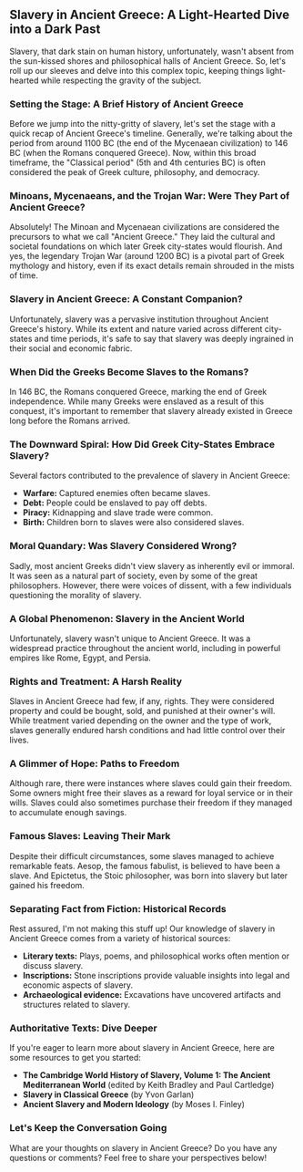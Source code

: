 ## Slavery in Ancient Greece: A Light-Hearted Dive into a Dark Past

Slavery, that dark stain on human history, unfortunately, wasn't absent from the sun-kissed shores and philosophical halls of Ancient Greece. So, let's roll up our sleeves and delve into this complex topic, keeping things light-hearted while respecting the gravity of the subject.

### Setting the Stage: A Brief History of Ancient Greece

Before we jump into the nitty-gritty of slavery, let's set the stage with a quick recap of Ancient Greece's timeline. Generally, we're talking about the period from around 1100 BC (the end of the Mycenaean civilization) to 146 BC (when the Romans conquered Greece). Now, within this broad timeframe, the "Classical period" (5th and 4th centuries BC) is often considered the peak of Greek culture, philosophy, and democracy.

### Minoans, Mycenaeans, and the Trojan War: Were They Part of Ancient Greece?

Absolutely! The Minoan and Mycenaean civilizations are considered the precursors to what we call "Ancient Greece." They laid the cultural and societal foundations on which later Greek city-states would flourish. And yes, the legendary Trojan War (around 1200 BC) is a pivotal part of Greek mythology and history, even if its exact details remain shrouded in the mists of time.

### Slavery in Ancient Greece: A Constant Companion?

Unfortunately, slavery was a pervasive institution throughout Ancient Greece's history. While its extent and nature varied across different city-states and time periods, it's safe to say that slavery was deeply ingrained in their social and economic fabric.

### When Did the Greeks Become Slaves to the Romans?

In 146 BC, the Romans conquered Greece, marking the end of Greek independence. While many Greeks were enslaved as a result of this conquest, it's important to remember that slavery already existed in Greece long before the Romans arrived.

### The Downward Spiral: How Did Greek City-States Embrace Slavery?

Several factors contributed to the prevalence of slavery in Ancient Greece:

* **Warfare:** Captured enemies often became slaves.
* **Debt:** People could be enslaved to pay off debts.
* **Piracy:** Kidnapping and slave trade were common.
* **Birth:** Children born to slaves were also considered slaves.

### Moral Quandary: Was Slavery Considered Wrong?

Sadly, most ancient Greeks didn't view slavery as inherently evil or immoral. It was seen as a natural part of society, even by some of the great philosophers. However, there were voices of dissent, with a few individuals questioning the morality of slavery.

### A Global Phenomenon: Slavery in the Ancient World

Unfortunately, slavery wasn't unique to Ancient Greece. It was a widespread practice throughout the ancient world, including in powerful empires like Rome, Egypt, and Persia.

### Rights and Treatment: A Harsh Reality

Slaves in Ancient Greece had few, if any, rights. They were considered property and could be bought, sold, and punished at their owner's will. While treatment varied depending on the owner and the type of work, slaves generally endured harsh conditions and had little control over their lives.

### A Glimmer of Hope: Paths to Freedom

Although rare, there were instances where slaves could gain their freedom. Some owners might free their slaves as a reward for loyal service or in their wills. Slaves could also sometimes purchase their freedom if they managed to accumulate enough savings.

### Famous Slaves: Leaving Their Mark

Despite their difficult circumstances, some slaves managed to achieve remarkable feats. Aesop, the famous fabulist, is believed to have been a slave. And Epictetus, the Stoic philosopher, was born into slavery but later gained his freedom.

### Separating Fact from Fiction: Historical Records

Rest assured, I'm not making this stuff up! Our knowledge of slavery in Ancient Greece comes from a variety of historical sources:

* **Literary texts:** Plays, poems, and philosophical works often mention or discuss slavery.
* **Inscriptions:** Stone inscriptions provide valuable insights into legal and economic aspects of slavery.
* **Archaeological evidence:** Excavations have uncovered artifacts and structures related to slavery.

### Authoritative Texts: Dive Deeper

If you're eager to learn more about slavery in Ancient Greece, here are some resources to get you started:

* **The Cambridge World History of Slavery, Volume 1: The Ancient Mediterranean World** (edited by Keith Bradley and Paul Cartledge)
* **Slavery in Classical Greece** (by Yvon Garlan)
* **Ancient Slavery and Modern Ideology** (by Moses I. Finley)

### Let's Keep the Conversation Going

What are your thoughts on slavery in Ancient Greece? Do you have any questions or comments? Feel free to share your perspectives below! 
